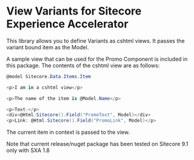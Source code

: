 # View Variants for Sitecore Experience Accelerator
This library allows you to define Variants as cshtml views. It passes the variant bound item as the Model.

A sample view that can be used for the Promo Component is included in this package. The contents of the cshtml view are as follows:

```csharp
@model Sitecore.Data.Items.Item

<p>I am in a cshtml view</p>

<p>The name of the item is @Model.Name</p>

<p>Text:</p>
<div>@Html.Sitecore().Field("PromoText", Model)</div>
<p>Link: @Html.Sitecore().Field("PromoLink", Model)</p>
```

The current item in context is passed to the view. 

Note that current release/nuget package has been tested on Sitecore 9.1 only with SXA 1.8
